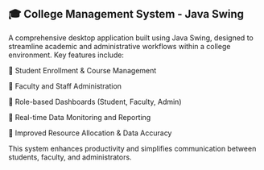 
## 🎓 College Management System - Java Swing

A comprehensive desktop application built using Java Swing, designed to streamline academic and administrative workflows within a college environment.
Key features include:

🔹 Student Enrollment & Course Management

🔹 Faculty and Staff Administration

🔹 Role-based Dashboards (Student, Faculty, Admin)

🔹 Real-time Data Monitoring and Reporting

🔹 Improved Resource Allocation & Data Accuracy

This system enhances productivity and simplifies communication between students, faculty, and administrators.
